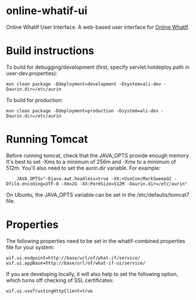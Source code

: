 # online-whatif-ui
Online WhatIf User Interface.  A web-based user interface for [Online WhatIf](https://github.com/AURIN/online-whatif).

# Build instructions

To build for debugging/development (first, specify servlet.hotdeploy.path in user-dev.properties):

	mvn clean package -Ddeployment=development -Dsystem=ali-dev -Daurin.dir=/etc/aurin

To build for production:

	mvn clean package -Ddeployment=production -Dsystem=ali-dev -Daurin.dir=/etc/aurin

# Running Tomcat

Before running tomcat, check that the JAVA\_OPTS provide enough memory.  It's best to set -Xms to a minimum of 256m and -Xmx to a minimum of 512m.  You'll also need to set the aurin.dir variable.  For example:

        JAVA_OPTS="-Djava.awt.headless=true -XX:+UseConcMarkSweepGC -Dfile.encoding=UTF-8 -Xmx2G -XX:PermSize=512M -Daurin.dir=/etc/aurin"

On Ubuntu, the JAVA\_OPTS variable can be set in the /etc/defaults/tomcat7 file.

# Properties

The following properties need to be set in the whatif-combined.properties file for your system:

	wif.ui.endpoint=http://base/url/of/what-if/service/
	wif.ui.appBase=http://base/url/of/what-if-ui/service/

If you are developing locally, it will also help to set the following option,
which turns off checking of SSL certificates:

	wif.ui.useTrustingHttpClient=true
